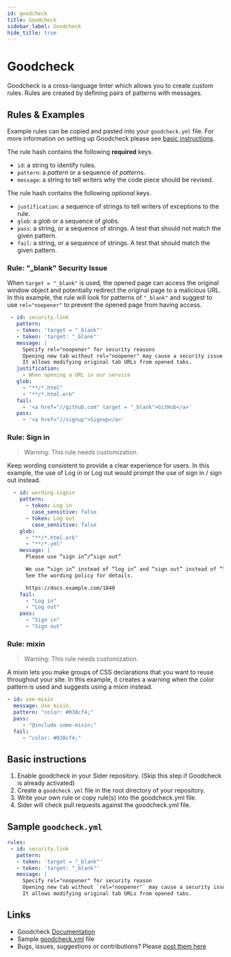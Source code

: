 ```yaml
---
id: goodcheck
title: Goodcheck
sidebar_label: Goodcheck
hide_title: true
---
```


# Goodcheck
Goodcheck is a cross-language linter which allows you to create custom rules. Rules are created by defining pairs of patterns with messages.


## Rules & Examples
Example rules can be copied and pasted into your `goodcheck.yml` file.
For more information on setting up Goodcheck please see [basic instructions](#basic-instructions).

The rule hash contains the following __required__ keys.
* `id`: a string to identify rules.
* `pattern`: a *pattern* or a sequence of *pattern*s.
* `message`: a string to tell writers why the code piece should be revised.

The rule hash contains the following _optional_ keys.
* `justification`: a sequence of strings to tell writers of exceptions to the rule.
* `glob`: a *glob* or a sequence of *glob*s.
* `pass`: a string, or a sequence of strings. A test that should not match the given pattern.
* `fail`: a string, or a sequence of strings. A test that should match the given pattern.

### Rule: "_blank" Security Issue
When `target = "_blank"` is used, the opened page can access the original window object and potentially redirect the original page to a malicious URL. In this example, the rule will look for patterns of `"_blank"` and suggest to use `rel="noopener"` to prevent the opened page from having access.

```yaml
 - id: security.link
   pattern:
   - token: 'target = "_blank"' 
   - token: 'target: "_blank"'
   message: |
     Specify rel="noopener" for security reasons
     Opening new tab without rel="noopener" may cause a security issue.
     It allows modifying original tab URLs from opened tabs.
   justification:
     - When opening a URL in our service
   glob:
     - "**/*.html"
     - "**/*.html.erb"
   fail:
     - '<a href="//github.com" target = "_blank">GitHub</a>'
   pass:
     - '<a href="//signup">Signup</a>'
```

### Rule: Sign in
> Warning: This rule needs customization.

Keep wording consistent to provide a clear experience for users. In this example, the use of Log in or Log out would prompt the use of sign in / sign out instead.

```yaml
  - id: wording.signin
    pattern:
      - token: Log in
        case_sensitive: false
      - token: Log out
        case_sensitive: false
    glob: 
      - "**/*.html.erb"
      - "**/*.yml"
    message: |
      Please use “sign in”/“sign out”

      We use “sign in” instead of “log in” and “sign out” instead of “log out”.
      See the wording policy for details.

      https://docs.example.com/1840
    fail:
      - "Log in"
      - "Log out"
    pass:
      - "Sign in"
      - "Sign out"
```

### Rule: mixin
> Warning: This rule needs customization.

A mixin lets you make groups of CSS declarations that you want to reuse throughout your site. In this example, it creates a warning when the color pattern is used and suggests using a mixin instead.

```yaml
- id: use-mixin
  message: Use mixin.
  pattern: "color: #038cf4;"
  pass:
     - "@include some-mixin;"
  fail:
     - "color: #038cf4;"
```


## Basic instructions
1. Enable goodcheck in your Sider repository. (Skip this step if Goodcheck is already activated)
2. Create a `goodcheck.yml` file in the root directory of your repository.
3. Write your own rule or copy rule(s) into the goodcheck.yml file.
4. Sider will check pull requests against the goodcheck.yml file.

## Sample `goodcheck.yml`
```yaml
rules:
 - id: security.link
   pattern:
   - token: 'target = "_blank"' 
   - token: 'target: "_blank"'
   message: |
     Specify rel="noopener" for security reason
     Opening new tab without `rel="noopener"` may cause a security issue.
     It allows modifying original tab URLs from opened tabs.
```


## Links
* Goodcheck [Documentation](https://github.com/sider/goodcheck)
* Sample [goodcheck.yml](https://github.com/sider/goodcheck/blob/master/sample.yml) file
* Bugs, issues, suggestions or contributions? Please [post them here](https://github.com/sider/goodcheck/issues)